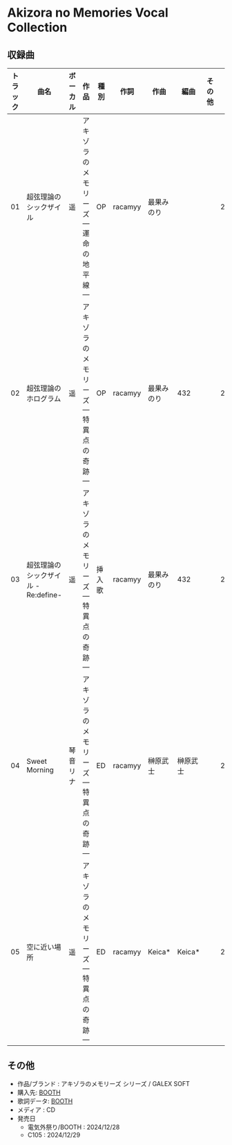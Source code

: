 # Akizora no Memories Vocal Collection

## 収録曲

| トラック | 曲名 | ボーカル | 作品 | 種別 | 作詞 | 作曲 | 編曲 | その他 | 年 |
|---|---|---|---|---|---|---|---|---|---|
| 01 | 超弦理論のシックザイル | 遥 | アキゾラのメモリーズ ―運命の地平線― | OP | racamyy | 最果みのり |  |  | 2023 |
| 02 | 超弦理論のホログラム | 遥 | アキゾラのメモリーズ ―特異点の奇跡― | OP | racamyy | 最果みのり | 432 |  | 2024 |
| 03 | 超弦理論のシックザイル -Re:define- | 遥 | アキゾラのメモリーズ ―特異点の奇跡― | 挿入歌 | racamyy | 最果みのり | 432 |  | 2024 |
| 04 | Sweet Morning | 琴音リナ | アキゾラのメモリーズ ―特異点の奇跡― | ED | racamyy | 榊原武士 | 榊原武士 |  | 2024 |
| 05 | 空に近い場所 | 遥 | アキゾラのメモリーズ ―特異点の奇跡― | ED | racamyy | Keica* | Keica* |  | 2024 |

## その他

- 作品/ブランド : アキゾラのメモリーズ シリーズ / GALEX SOFT
- 購入先: [BOOTH](https://galexsoft.booth.pm/items/6431194)
- 歌詞データ: [BOOTH](https://galexsoft.booth.pm/items/6405235)
- メディア : CD
- 発売日
    - 電気外祭り/BOOTH : 2024/12/28
    - C105 : 2024/12/29